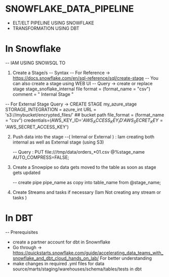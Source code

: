 # SNOWFLAKE_DATA_PIPELINE 
- ELT/ELT PIPELINE USING SNOWFLAKE
- TRANSFORMATION USING DBT

# In Snowflake 
 -- IAM USING SNOWSQL TO 
 
 1. Create a Stage/s
 -- Syntax
    -- For Reference -> https://docs.snowflake.com/en/sql-reference/sql/create-stage
    -- You can also create a stage using WEB UI
 -- Query -> create or replace stage stage_snoflake_internal 
             file format = (format_name = "csv") 
             comment = " Internal Stage  " 
 
 
 -- For External Stage Query -> CREATE STAGE my_azure_stage
                                STORAGE_INTEGRATION = azure_int
                                URL = 's3://mybucket/encrypted_files/'    ## bucket path
                                file_format = (format_name = "csv") 
                                credentials=(AWS_KEY_ID='$AWS_ACCESS_KEY_ID' AWS_SECRET_KEY='$AWS_SECRET_ACCESS_KEY')

 2. Push data into the stage --( Internal or External ) : Iam creating both internal as well as External stage (using S3)
    
     -- Query : PUT file:///tmp/data/orders_*01.csv @%stage_name AUTO_COMPRESS=FALSE;                               
 
 3.  Create a Snowpipe so data gets moved to the table as soon as stage gets updated

       -- create pipe pipe_name as copy into table_name from @stage_name;
 
 4. Create Streams and tasks if necessary (Iam Not creating any stream or tasks )
 
 # In DBT   
 
-- Prerequisites
- create a partner account for dbt in Snownflake
- Go through -> https://quickstarts.snowflake.com/guide/accelerating_data_teams_with_snowflake_and_dbt_cloud_hands_on_lab/ For better understanding
- make changes in required .yml files for data source/marts/staging/warehouses/schema/tables/tests in dbt
   
